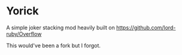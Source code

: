 # Yorick
A simple joker stacking mod heavily built on https://github.com/lord-ruby/Overflow

This would've been a fork but I forgot.
